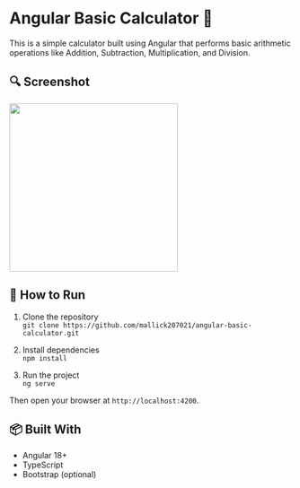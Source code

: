 # Angular Basic Calculator 🧮

This is a simple calculator built using Angular that performs basic arithmetic operations like Addition, Subtraction, Multiplication, and Division.

## 🔍 Screenshot
<img src="https://raw.githubusercontent.com/mallick207021/angular-basic-calculator/main/src/assets/calculator-preview.png" width="300"/>

## 🚀 How to Run

1. Clone the repository  
   `git clone https://github.com/mallick207021/angular-basic-calculator.git`

2. Install dependencies  
   `npm install`

3. Run the project  
   `ng serve`

Then open your browser at `http://localhost:4200`.

## 📦 Built With

- Angular 18+
- TypeScript
- Bootstrap (optional)
